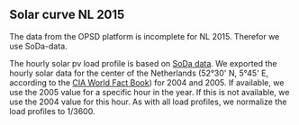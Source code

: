 ## Solar curve NL 2015

The data from the OPSD platform is incomplete for NL 2015. Therefor we use SoDa-data.

The hourly solar pv load profile is based on [SoDa data](http://www.soda-is.com/eng/index.html). 
We exported the hourly solar data for the center of the Netherlands 
(52°30' N, 5°45' E, according to the 
[CIA World Fact Book](https://www.cia.gov/library/publications/the-world-factbook/fields/2011.html)) 
for 2004 and 2005. 
If available, we use the 2005 value for a specific hour in the year. 
If this is not available, we use the 2004 value for this hour. 
As with all load profiles, we normalize the load profiles to 1/3600.